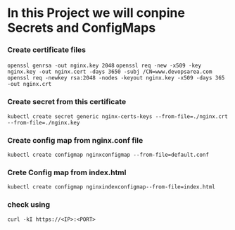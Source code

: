 # In this Project we will conpine Secrets and ConfigMaps 


### Create certificate files 
`openssl genrsa -out nginx.key 2048`
`openssl req -new -x509 -key nginx.key -out nginx.cert -days 3650 -subj /CN=www.devopsarea.com`
`openssl req -newkey rsa:2048 -nodes -keyout nginx.key -x509 -days 365 -out nginx.crt`

### Create secret from this certificate 
`kubectl create secret generic nginx-certs-keys --from-file=./nginx.crt --from-file=./nginx.key`

### Create config map from nginx.conf file
`kubectl create configmap nginxconfigmap --from-file=default.conf`

### Crete Config map from index.html
`kubectl create configmap nginxindexconfigmap--from-file=index.html`

### check using
`curl -kI https://<IP>:<PORT>`
